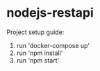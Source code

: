 # nodejs-restapi

Project setup guide:

1) run 'docker-compose up'
2) run 'npm install'
3) run 'npm start'